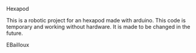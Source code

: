 Hexapod

This is a robotic project for an hexapod made with arduino.
This code is temporary and working without hardware. It is made to be changed in the future.

EBailloux